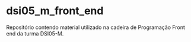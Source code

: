 # dsi05_m_front_end
Repositório contendo material utilizado na cadeira de Programação Front end da turma DSI05-M.
